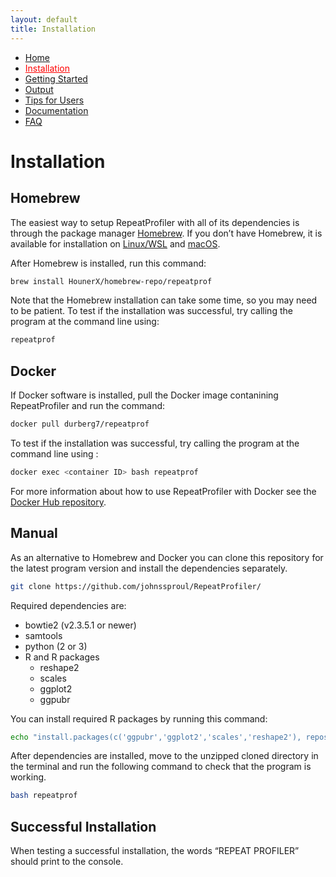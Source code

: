 ```yaml
---
layout: default
title: Installation
---
```


<nav>
    <ul>
      <li><a href="/RepeatProfiler/">Home</a></li>
      <li><a href="/RepeatProfiler/installation" style="color:red">Installation</a></li>
      <li><a href="/RepeatProfiler/gettingstarted">Getting Started</a></li>
      <li><a href="/RepeatProfiler/output">Output</a></li>
      <li><a href="/RepeatProfiler/tips">Tips for Users</a></li>
      <li><a href="/RepeatProfiler/documentation">Documentation</a></li>
      <li><a href="/RepeatProfiler/FAQ">FAQ</a></li>
    </ul>
</nav>

# Installation

## Homebrew

The easiest way to setup RepeatProfiler with all of its dependencies is through the package manager <a href="https://brew.sh/" target="_blank">Homebrew</a>. If you don’t have Homebrew, it is available for installation on <a href="https://docs.brew.sh/Homebrew-on-Linux" target="_blank">Linux/WSL</a> and <a href="https://brew.sh/" target="_blank">macOS</a>.

After Homebrew is installed, run this command:

```sh
brew install HounerX/homebrew-repo/repeatprof
```

Note that the Homebrew installation can take some time, so you may need to be patient. To test if the installation was successful, try calling the program at the command line using:

```sh
repeatprof
```

## Docker

If Docker software is installed, pull the Docker image contanining RepeatProfiler and run the command:

```sh
docker pull durberg7/repeatprof
```

To test if the installation was successful, try calling the program at the command line using :

```sh
docker exec <container ID> bash repeatprof
```

For more information about how to use RepeatProfiler with Docker see the <a href="https://hub.docker.com/r/durberg7/repeatprof" target="_blank">Docker Hub repository</a>.


## Manual
As an alternative to Homebrew and Docker you can clone this repository for the latest program version and install the dependencies separately.

```sh
git clone https://github.com/johnssproul/RepeatProfiler/
```

Required dependencies are:
- bowtie2 (v2.3.5.1 or newer)
- samtools
- python (2 or 3)
- R and R packages
  - reshape2
  - scales
  - ggplot2
  - ggpubr

You can install required R packages by running this command:

```sh
echo "install.packages(c('ggpubr','ggplot2','scales','reshape2'), repos=\"https://cran.rstudio.com\")" | R --no-save
```

After dependencies are installed, move to the unzipped cloned directory in the terminal and run the following command to check that the program is working.

```sh
bash repeatprof
```

## Successful Installation

When testing a successful installation, the words “REPEAT PROFILER” should print to the console.

<br><br><br><br><br><br><br><br><br><br>
